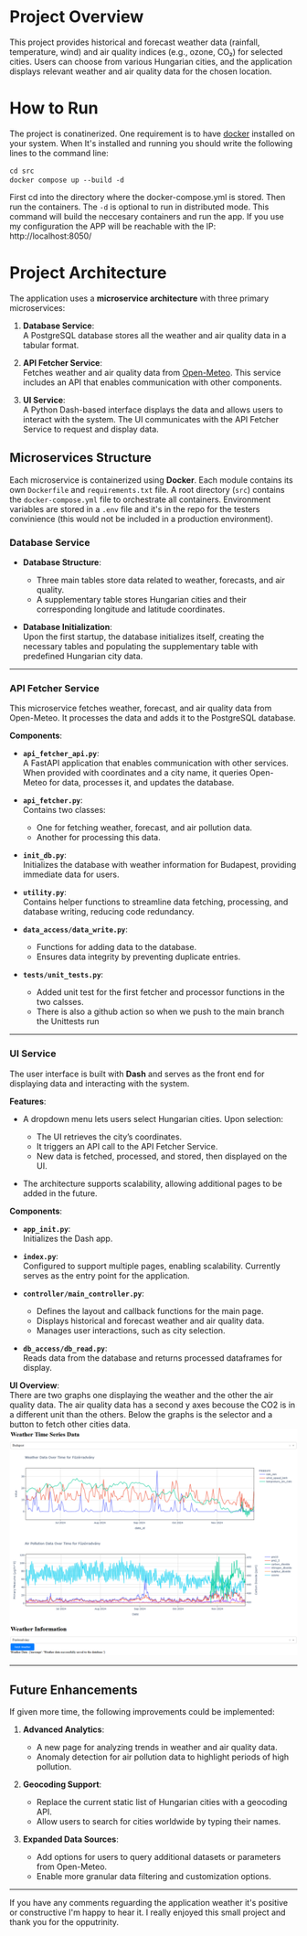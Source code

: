 # Project Overview

This project provides historical and forecast weather data (rainfall, temperature, wind) and air quality indices (e.g., ozone, CO₂) for selected cities. Users can choose from various Hungarian cities, and the application displays relevant weather and air quality data for the chosen location. 

# How to Run
The project is conatinerized. One requirement is to have [docker](https://www.docker.com/products/docker-desktop/) installed on your system. When It's installed and running you should write the following lines to the command line:
```
cd src
docker compose up --build -d
```
First cd into the directory where the docker-compose.yml is stored. Then run the containers. The `-d` is optional to run in distributed mode. This command will build the neccesary containers and run the app.
If you use my configuration the APP will be reachable with the IP: http://localhost:8050/

# Project Architecture

The application uses a **microservice architecture** with three primary microservices:

1. **Database Service**:  
   A PostgreSQL database stores all the weather and air quality data in a tabular format.
2. **API Fetcher Service**:  
   Fetches weather and air quality data from [Open-Meteo](https://open-meteo.com/en/docs). This service includes an API that enables communication with other components.

3. **UI Service**:  
   A Python Dash-based interface displays the data and allows users to interact with the system. The UI communicates with the API Fetcher Service to request and display data.

## Microservices Structure

Each microservice is containerized using **Docker**. Each module contains its own `Dockerfile` and `requirements.txt` file. A root directory (`src`) contains the `docker-compose.yml` file to orchestrate all containers. Environment variables are stored in a `.env` file and it's in the repo for the testers convinience (this would not be included in a production environment).

### Database Service

- **Database Structure**:  
   - Three main tables store data related to weather, forecasts, and air quality.  
   - A supplementary table stores Hungarian cities and their corresponding longitude and latitude coordinates.  

- **Database Initialization**:  
   Upon the first startup, the database initializes itself, creating the necessary tables and populating the supplementary table with predefined Hungarian city data.

---

### API Fetcher Service

This microservice fetches weather, forecast, and air quality data from Open-Meteo. It processes the data and adds it to the PostgreSQL database.

**Components**:
- **`api_fetcher_api.py`**:  
   A FastAPI application that enables communication with other services. When provided with coordinates and a city name, it queries Open-Meteo for data, processes it, and updates the database.

- **`api_fetcher.py`**:  
   Contains two classes:
   - One for fetching weather, forecast, and air pollution data.
   - Another for processing this data.

- **`init_db.py`**:  
   Initializes the database with weather information for Budapest, providing immediate data for users.

- **`utility.py`**:  
   Contains helper functions to streamline data fetching, processing, and database writing, reducing code redundancy.

- **`data_access/data_write.py`**:  
   - Functions for adding data to the database.  
   - Ensures data integrity by preventing duplicate entries.
- **`tests/unit_tests.py`**:  
   - Added unit test for the first fetcher and processor functions in the two calsses.
   - There is also a github action so when we push to the main branch the Unittests run
---

### UI Service

The user interface is built with **Dash** and serves as the front end for displaying data and interacting with the system.

**Features**:
- A dropdown menu lets users select Hungarian cities. Upon selection:
  - The UI retrieves the city’s coordinates.
  - It triggers an API call to the API Fetcher Service.
  - New data is fetched, processed, and stored, then displayed on the UI.
  
- The architecture supports scalability, allowing additional pages to be added in the future.

**Components**:
- **`app_init.py`**:  
   Initializes the Dash app.

- **`index.py`**:  
   Configured to support multiple pages, enabling scalability. Currently serves as the entry point for the application.

- **`controller/main_controller.py`**:  
   - Defines the layout and callback functions for the main page.  
   - Displays historical and forecast weather and air quality data.  
   - Manages user interactions, such as city selection.

- **`db_access/db_read.py`**:  
   Reads data from the database and returns processed dataframes for display.

**UI Overview**:  
There are two graphs one displaying the weather and the other the air quality data. The air quality data has a second y axes becouse the CO2 is in a different unit than the others. Below the graphs is the selector and a button to fetch other cities data.
![UI component](im/UI.png "UI component")

---

## Future Enhancements

If given more time, the following improvements could be implemented:

1. **Advanced Analytics**:  
   - A new page for analyzing trends in weather and air quality data.  
   - Anomaly detection for air pollution data to highlight periods of high pollution.

2. **Geocoding Support**:  
   - Replace the current static list of Hungarian cities with a geocoding API.  
   - Allow users to search for cities worldwide by typing their names.

3. **Expanded Data Sources**:  
   - Add options for users to query additional datasets or parameters from Open-Meteo.  
   - Enable more granular data filtering and customization options. 

---

If you have any comments reguarding the application weather it's positive or constructive I'm happy to hear it.
I really enjoyed this small project and thank you for the opputrinity.